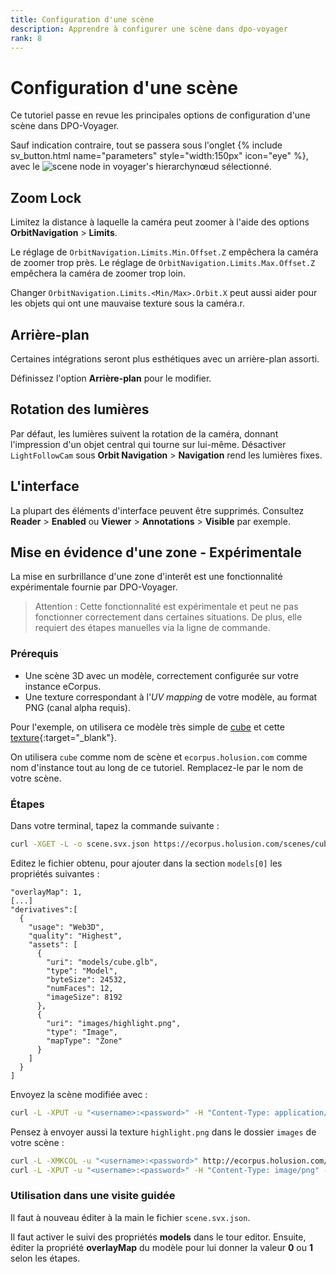 ```yaml
---
title: Configuration d'une scène
description: Apprendre à configurer une scène dans dpo-voyager
rank: 8
---
```


# Configuration d'une scène

Ce tutoriel passe en revue les principales options de configuration d'une scène dans DPO-Voyager.

Sauf indication contraire, tout se passera sous l'onglet {% include sv_button.html name="parameters" style="width:150px" icon="eye" %}, avec le <img style="max-height:1.5rem" src="/assets/img/doc/scene_node.jpg" title="scene node" alt="scene node in voyager's hierarchy">nœud sélectionné.


## Zoom Lock

Limitez la distance à laquelle la caméra peut zoomer à l'aide des options **OrbitNavigation** > **Limits**.

Le réglage de `OrbitNavigation.Limits.Min.Offset.Z` empêchera la caméra de zoomer trop près.
Le réglage de `OrbitNavigation.Limits.Max.Offset.Z` empêchera la caméra de zoomer trop loin.

Changer `OrbitNavigation.Limits.<Min/Max>.Orbit.X` peut aussi aider pour les objets qui ont une mauvaise texture sous la caméra.r.

## Arrière-plan

Certaines intégrations seront plus esthétiques avec un arrière-plan assorti.

Définissez l'option **Arrière-plan** pour le modifier.

## Rotation des lumières

Par défaut, les lumières suivent la rotation de la caméra, donnant l'impression d'un objet central qui tourne sur lui-même. Désactiver `LightFollowCam` sous **Orbit Navigation** > **Navigation** rend les lumières fixes.

## L'interface

La plupart des éléments d'interface peuvent être supprimés. Consultez **Reader** > **Enabled** ou **Viewer** > **Annotations** > **Visible** par exemple.


## Mise en évidence d'une zone - Expérimentale

La mise en surbrillance d'une zone d'interêt est une fonctionnalité expérimentale fournie par DPO-Voyager.

 > Attention : Cette fonctionnalité est expérimentale et peut ne pas fonctionner correctement dans certaines situations. De plus, elle requiert des étapes manuelles via la ligne de commande.

### Prérequis

 - Une scène 3D avec un modèle, correctement configurée sur votre instance eCorpus.
 - Une texture correspondant à l'*UV mapping* de votre modèle, au format PNG (canal alpha requis).

Pour l'exemple, on utilisera ce modèle très simple de [cube](/assets/fixtures/cube.glb) et cette [texture](/assets/fixtures/highlight.png){:target="_blank"}.

On utilisera `cube` comme nom de scène et `ecorpus.holusion.com` comme nom d'instance tout au long de ce tutoriel. Remplacez-le par le nom de votre scène.

### Étapes

Dans votre terminal, tapez la commande suivante :
```bash
curl -XGET -L -o scene.svx.json https://ecorpus.holusion.com/scenes/cube/scene.svx.json
```

Editez le fichier obtenu, pour ajouter dans la section `models[0]` les propriétés suivantes :

```
"overlayMap": 1,
[...]
"derivatives":[
  {
    "usage": "Web3D",
    "quality": "Highest",
    "assets": [
      {
        "uri": "models/cube.glb",
        "type": "Model",
        "byteSize": 24532,
        "numFaces": 12,
        "imageSize": 8192
      },
      {
        "uri": "images/highlight.png",
        "type": "Image",
        "mapType": "Zone"
      }
    ]
  }
]
```
Envoyez la scène modifiée avec :

```bash
curl -L -XPUT -u "<username>:<password>" -H "Content-Type: application/json" --data-binary @scene.svx.json http://ecorpus.holusion.com/scenes/cube/scene.svx.json
```

Pensez à envoyer aussi la texture `highlight.png` dans le dossier `images` de votre scène :

```bash
curl -L -XMKCOL -u "<username>:<password>" http://ecorpus.holusion.com/scenes/cube/images
curl -L -XPUT -u "<username>:<password>" -H "Content-Type: image/png" --data-binary @highlight.png http://ecorpus.holusion.com/scenes/cube/images/highlight.png
```


### Utilisation dans une visite guidée

Il faut à nouveau éditer à la main le fichier `scene.svx.json`.

Il faut activer le suivi des propriétés **models** dans le tour editor. Ensuite, éditer la propriété **overlayMap** du modèle pour lui donner la valeur **0** ou **1** selon les étapes.
